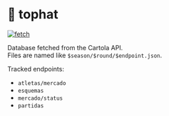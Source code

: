 # 🎩 tophat

[![fetch](https://github.com/assuncaolfi/tophat/actions/workflows/fetch.yml/badge.svg)](https://github.com/assuncaolfi/tophat/actions/workflows/fetch.yml)

Database fetched from the Cartola API.  
Files are named like `$season/$round/$endpoint.json`.  

Tracked endpoints:

* `atletas/mercado`
* `esquemas`
* `mercado/status`
* `partidas`
